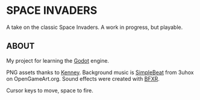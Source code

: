 # SPACE INVADERS

A take on the classic Space Invaders. A work in progress, but playable.

## ABOUT

My project for learning the [Godot](https://godotengine.org/) engine.

PNG assets thanks to [Kenney](http://www.kenney.nl). Background music is [SimpleBeat](http://opengameart.org/users/3uhox) from 3uhox on OpenGameArt.org.  Sound effects were created with [BFXR](http://www.bfxr.net).

Cursor keys to move, space to fire.
